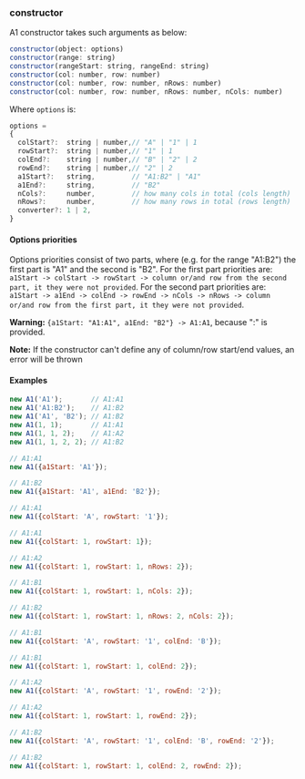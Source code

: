 ### constructor

A1 constructor takes such arguments as below:
```js
constructor(object: options)
constructor(range: string)
constructor(rangeStart: string, rangeEnd: string)
constructor(col: number, row: number)
constructor(col: number, row: number, nRows: number)
constructor(col: number, row: number, nRows: number, nCols: number)
```
Where `options` is:
```js
options =
{
  colStart?:  string | number,// "A" | "1" | 1
  rowStart?:  string | number,// "1" | 1
  colEnd?:    string | number,// "B" | "2" | 2
  rowEnd?:    string | number,// "2" | 2
  a1Start?:   string,         // "A1:B2" | "A1"
  a1End?:     string,         // "B2"
  nCols?:     number,         // how many cols in total (cols length)
  nRows?:     number,         // how many rows in total (rows length)
  converter?: 1 | 2,
}
```

#### Options priorities

Options priorities consist of two parts, where (e.g. for the range "A1:B2") the first part is "A1" and the second is "B2". For the first part priorities are: `a1Start -> colStart -> rowStart -> column or/and row from the second part, it they were not provided`. For the second part priorities are: `a1Start -> a1End -> colEnd -> rowEnd -> nCols -> nRows -> column or/and row from the first part, it they were not provided`.

**Warning:** `{a1Start: "A1:A1", a1End: "B2"} -> A1:A1`, because ":" is provided.

**Note:** If the constructor can't define any of column/row start/end values, an error will be thrown

#### Examples

```js
new A1('A1');       // A1:A1
new A1('A1:B2');    // A1:B2
new A1('A1', 'B2'); // A1:B2
new A1(1, 1);       // A1:A1
new A1(1, 1, 2);    // A1:A2
new A1(1, 1, 2, 2); // A1:B2

// A1:A1
new A1({a1Start: 'A1'});

// A1:B2
new A1({a1Start: 'A1', a1End: 'B2'});

// A1:A1
new A1({colStart: 'A', rowStart: '1'});

// A1:A1
new A1({colStart: 1, rowStart: 1});

// A1:A2
new A1({colStart: 1, rowStart: 1, nRows: 2});

// A1:B1
new A1({colStart: 1, rowStart: 1, nCols: 2});

// A1:B2
new A1({colStart: 1, rowStart: 1, nRows: 2, nCols: 2});

// A1:B1
new A1({colStart: 'A', rowStart: '1', colEnd: 'B'});

// A1:B1
new A1({colStart: 1, rowStart: 1, colEnd: 2});

// A1:A2
new A1({colStart: 'A', rowStart: '1', rowEnd: '2'});

// A1:A2
new A1({colStart: 1, rowStart: 1, rowEnd: 2});

// A1:B2
new A1({colStart: 'A', rowStart: '1', colEnd: 'B', rowEnd: '2'});

// A1:B2
new A1({colStart: 1, rowStart: 1, colEnd: 2, rowEnd: 2});
```
